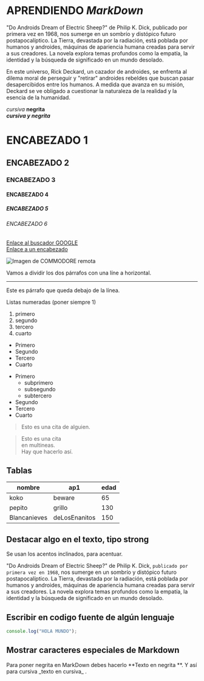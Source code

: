 # APRENDIENDO _MarkDown_

"Do Androids Dream of Electric Sheep?" de Philip K. Dick, publicado por primera vez en 1968, nos sumerge en un sombrío y distópico futuro postapocalíptico. La Tierra, devastada por la radiación, está poblada por humanos y androides, máquinas de apariencia humana creadas para servir a sus creadores. La novela explora temas profundos como la empatía, la identidad y la búsqueda de significado en un mundo desolado.

En este universo, Rick Deckard, un cazador de androides, se enfrenta al dilema moral de perseguir y "retirar" androides rebeldes que buscan pasar desapercibidos entre los humanos. A medida que avanza en su misión, Deckard se ve obligado a cuestionar la naturaleza de la realidad y la esencia de la humanidad.

_cursiva_ **negrita**  
**_cursiva y negrita_**

# ENCABEZADO 1

## ENCABEZADO 2

### ENCABEZADO 3

#### ENCABEZADO 4

##### ENCABEZADO 5

###### ENCABEZADO 6

[Enlace al buscador GOOGLE](https://www.google.com)  
[Enlace a un encabezado](#aprendiendo-markdown)

![Imagen de COMMODORE remota](https://upload.wikimedia.org/wikipedia/commons/thumb/9/9d/Commodore64.jpg/1280px-Commodore64.jpg)

Vamos a dividir los dos párrafos con una líne a horizontal.

---

Este es párrafo que queda debajo de la línea.

Listas numeradas (poner siempre 1)

1. primero
1. segundo
1. tercero
1. cuarto

- Primero
- Segundo
- Tercero
- Cuarto

* Primero
  - subprimero
  - subsegundo
  - subtercero
* Segundo
* Tercero
* Cuarto

> Esto es una cita de alguien.

> Esto es una cita  
> en multineas.  
> Hay que hacerlo así.

## **Tablas**

| nombre       | ap1           | edad |
| ------------ | ------------- | ---- |
| koko         | beware        | 65   |
| pepito       | grillo        | 130  |
| Blancanieves | deLosEnanitos | 150  |

## Destacar algo en el texto, tipo strong

Se usan los acentos inclinados, para acentuar.

"Do Androids Dream of Electric Sheep?" de Philip K. Dick, `publicado por primera vez en 1968`, nos sumerge en un sombrío y distópico futuro postapocalíptico. La Tierra, devastada por la radiación, está poblada por humanos y androides, máquinas de apariencia humana creadas para servir a sus creadores. La novela explora temas profundos como la empatía, la identidad y la búsqueda de significado en un mundo desolado.

## Escribir en codigo fuente de algún lenguaje

```javascript
console.log("HOLA MUNDO");
```

<!-- Esto es un comentario en Markdown -->

## Mostrar caracteres especiales de Markdown

Para poner negrita en MarkDown debes hacerlo \*\*Texto en negrita \*\*. Y así para cursiva \_texto en cursiva\_ .
